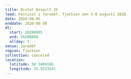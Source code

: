 ```yaml
---
title: Brutal Assault 25
lead: Festival i Jaroměř, Tjeckien den 5-8 augusti 2020
date: 2020-08-05
enddate: 2020-08-08
dt:
  start: 20200805
  end: 20200808
  allday: 1
venue: Jaroměř
region: Tjeckien
collection: canceled
location:
  latitude: 50.3404166
  longitude: 15.9333541
---
```

